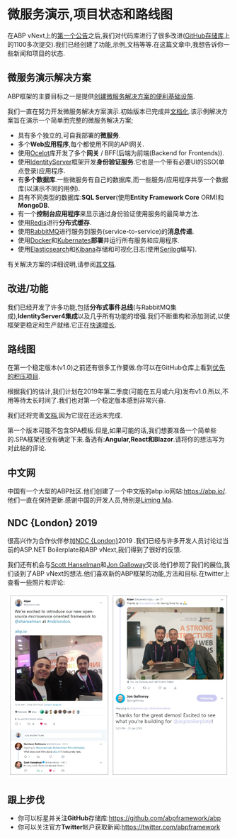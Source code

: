 # 微服务演示,项目状态和路线图

在ABP vNext上的[第一个公告](https://abp.io/blog/abp/Abp-vNext-Announcement)之后,我们对代码库进行了很多改进([GitHub存储库](https://github.com/abpframework/abp)上的1100多次提交).我们已经创建了功能,示例,文档等等.在这篇文章中,我想告诉你一些新闻和项目的状态.

## 微服务演示解决方案

ABP框架的主要目标之一是提供[创建微服务解决方案的便利基础设施](https://abp.io/documents/abp/latest/Microservice-Architecture).

我们一直在努力开发微服务解决方案演示.初始版本已完成并[文档化](https://abp.io/documents/abp/latest/Samples/Microservice-Demo).该示例解决方案旨在演示一个简单而完整的微服务解决方案;

- 具有多个独立的,可自我部署的**微服务**.
- 多个**Web应用程序**,每个都使用不同的API网关.
- 使用[Ocelot](https://github.com/ThreeMammals/Ocelot)库开发了多个**网关** / BFF(后端为前端(Backend for Frontends)).
- 使用[IdentityServer](https://identityserver.io/)框架开发**身份验证服务**.它也是一个带有必要UI的SSO(单点登录)应用程序.
- 有**多个数据库**.一些微服务有自己的数据库,而一些服务/应用程序共享一个数据库(以演示不同的用例).
- 具有不同类型的数据库:**SQL Server**(使用**Entity Framework Core** ORM)和**MongoDB**.
- 有一个**控制台应用程序**来显示通过身份验证使用服务的最简单方法.
- 使用[Redis](https://redis.io/)进行**分布式缓存**.
- 使用[RabbitMQ](https://www.rabbitmq.com/)进行服务到服务(service-to-service)的**消息传递**.
- 使用[Docker](https://www.docker.com/)和[Kubernates](https://kubernetes.io/)**部署**并运行所有服务和应用程序.
- 使用[Elasticsearch](https://www.elastic.co/products/elasticsearch)和[Kibana](https://www.elastic.co/products/kibana)存储和可视化日志(使用[Serilog](https://serilog.net/)编写).

有关解决方案的详细说明,请参阅[其文档](https://abp.io/documents/abp/latest/Samples/Microservice-Demo). 

## 改进/功能

我们已经开发了许多功能,包括**分布式事件总线**(与RabbitMQ集成),**IdentityServer4集成**以及几乎所有功能的增强.我们不断重构和添加测试,以使框架更稳定和生产就绪.它正在[快速增长](https://github.com/abpframework/abp/graphs/contributors).

## 路线图

在第一个稳定版本(v1.0)之前还有很多工作要做.你可以在GitHub仓库上看到[优先的积压项目](https://github.com/abpframework/abp/issues?q=is%3Aopen+is%3Aissue+milestone%3ABacklog).

根据我们的估计,我们计划在2019年第二季度(可能在五月或六月)发布v1.0.所以,不用等待太长时间了.我们也对第一个稳定版本感到非常兴奋.

我们还将完善[文档](https://abp.io/documents/abp/latest),因为它现在还远未完成.

第一个版本可能不包含SPA模板.但是,如果可能的话,我们想要准备一个简单些的.SPA框架还没有确定下来.备选有:**Angular,React和Blazor**.请将你的想法写为对此帖的评论.

## 中文网

中国有一个大型的ABP社区.他们创建了一个中文版的abp.io网站:https://abp.io/. 他们一直在保持更新.感谢中国的开发人员,特别是[Liming Ma](https://github.com/maliming).

## NDC {London} 2019

很高兴作为合作伙伴参加[NDC {London}](https://ndc-london.com/)2019 .我们已经与许多开发人员讨论过当前的ASP.NET Boilerplate和ABP vNext,我们得到了很好的反馈.

我们还有机会与[Scott Hanselman](https://twitter.com/shanselman)和[Jon Galloway](https://twitter.com/jongalloway)交谈.他们参观了我们的展位,我们谈到了ABP vNext的想法.他们喜欢新的ABP框架的功能,方法和目标.在twitter上查看一些照片和评论:

![scott-and-jon](scott-and-jon.png)

## 跟上步伐

* 你可以标星并关注**GitHub**存储库:https://github.com/abpframework/abp
* 你可以关注官方**Twitter**帐户获取新闻:https://twitter.com/abpframework
